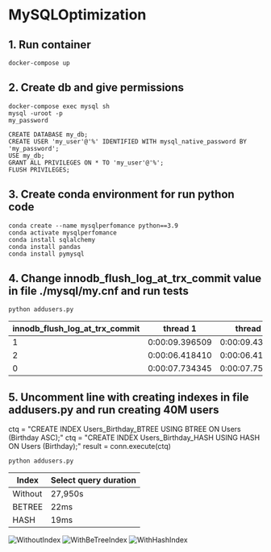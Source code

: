 # MySQLOptimization 

## 1. Run container 
`docker-compose up` 

## 2. Create db and give permissions 
```
docker-compose exec mysql sh
mysql -uroot -p
my_password

CREATE DATABASE my_db;
CREATE USER 'my_user'@'%' IDENTIFIED WITH mysql_native_password BY 'my_password';
USE my_db;
GRANT ALL PRIVILEGES ON * TO 'my_user'@'%';
FLUSH PRIVILEGES;
``` 

## 3. Create conda environment for run python code 
```
conda create --name mysqlperfomance python==3.9
conda activate mysqlperfomance
conda install sqlalchemy
conda install pandas
conda install pymysql
``` 

## 4. Change innodb_flush_log_at_trx_commit value in file ./mysql/my.cnf and run tests
```
python addusers.py
``` 

 innodb_flush_log_at_trx_commit | thread 1 | thread 2 | thread 3 |
 --- | --- | --- | --- | 
 1 | 0:00:09.396509 | 0:00:09.432330 | 0:00:09.486554 |
 2 | 0:00:06.418410 | 0:00:06.418707 | 0:00:06.427257 |
 0 | 0:00:07.734345 | 0:00:07.753723 | 0:00:07.761428 |


## 5. Uncomment line with creating indexes in file addusers.py and run creating 40M users
ctq = "CREATE INDEX Users_Birthday_BTREE USING BTREE ON Users (Birthday ASC);" 
ctq = "CREATE INDEX Users_Birthday_HASH USING HASH ON Users (Birthday);" 
result = conn.execute(ctq) 
    
`python addusers.py` 

 Index | Select query duration |
 --- | --- |
 Without | 27,950s |
 BETREE | 22ms |
 HASH | 19ms |

![WithoutIndex](https://user-images.githubusercontent.com/52753625/190976585-e76ad0e1-08e6-43ef-98b6-70c0bf1c4549.PNG)
![WithBeTreeIndex](https://user-images.githubusercontent.com/52753625/190976627-9caf9c91-b3b2-47f3-b1ec-a9903943af33.PNG)
![WithHashIndex](https://user-images.githubusercontent.com/52753625/190976646-73e7e26a-a1f6-42b5-bf18-6f5b970eae3a.PNG)
